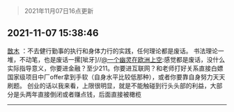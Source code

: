 > 2021年11月07日16点更新
<link rel="stylesheet" href="https://cdn.jsdelivr.net/gh/taotie6/sampleJSON@main/css/photo_show.css">
<meta name="referrer" content="no-referrer" />


 ## 2021-11-07 15:38:46 

 [㪚木](https://www.coolapk.com/feed/31290878?shareKey=YTQwNjFlNTA0MjI5NjE4Nzg3YjI~) ：不去健行勤事的执行和身体力行的实践，任何理论都是废话。
书法理论一堆，不动笔，也是废话一摞[呲牙]//<a class="feed-link-uname" href="/u/一个幽灵在欧洲上空">@一个幽灵在欧洲上空</a>:感觉都是废话，没什么实际指导意义，你要进金融？至少211。你要进互联网？和老师打好关系直接白嫖国家级项目中厂offer拿到手软（自身水平比较低那种）<!--break-->，或者你要靠自身努力天天刷题。
创业的话以我来看，上限很明显，就是不能触碰到行头头部的利益，大部分是头两年直接倒闭或者赚点钱，后面直接被橄榄 

<div class="album">
</div>

 ------- 

